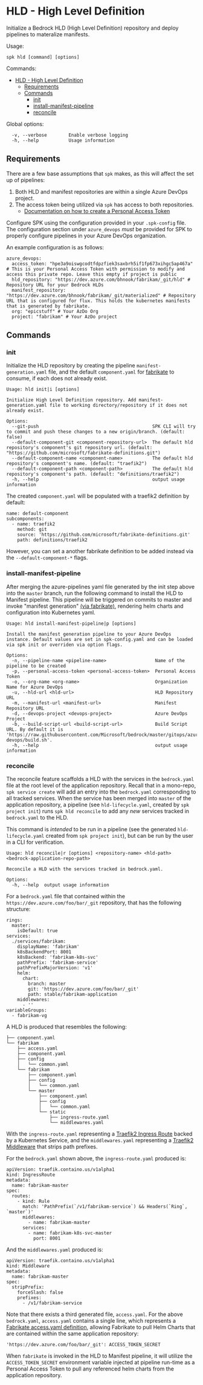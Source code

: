 # HLD - High Level Definition

Initialize a Bedrock HLD (High Level Definition) repository and deploy pipelines
to materalize manifests.

Usage:

```
spk hld [command] [options]
```

Commands:

- [HLD - High Level Definition](#hld---high-level-definition)
  - [Requirements](#requirements)
  - [Commands](#commands)
    - [init](#init)
    - [install-manifest-pipeline](#install-manifest-pipeline)
    - [reconcile](#reconcile)

Global options:

```
  -v, --verbose        Enable verbose logging
  -h, --help           Usage information
```

## Requirements

There are a few base assumptions that `spk` makes, as this will affect the set
up of pipelines:

1. Both HLD and manifest repositories are within a single Azure DevOps project.
2. The access token being utilized via `spk` has access to both repositories.
   - [Documentation on how to create a Personal Access Token](https://docs.microsoft.com/en-us/azure/devops/organizations/accounts/use-personal-access-tokens-to-authenticate?view=azure-devops)

Configure SPK using the configuration provided in your `.spk-config` file. The
configuration section under `azure_devops` _must_ be provided for SPK to
properly configure pipelines in your Azure DevOps organization.

An example configuration is as follows:

```
azure_devops:
  access_token: "hpe3a9oiswgcodtfdpzfiek3saxbrh5if1fp673xihgc5ap467a" # This is your Personal Access Token with permission to modify and access this private repo. Leave this empty if project is public
  hld_repository: "https://dev.azure.com/bhnook/fabrikam/_git/hld" # Repository URL for your Bedrock HLDs
  manifest_repository: "https://dev.azure.com/bhnook/fabrikam/_git/materialized" # Repository URL that is configured for flux. This holds the kubernetes manifests that is generated by fabrikate.
  org: "epicstuff" # Your AzDo Org
  project: "fabrikam" # Your AzDo project
```

## Commands

### init

Initialize the HLD repository by creating the pipeline
`manifest-generation.yaml` file, and the default `component.yaml` for
[fabrikate](https://github.com/microsoft/fabrikate) to consume, if each does not
already exist.

```
Usage: hld init|i [options]

Initialize High Level Definition repository. Add manifest-generation.yaml file to working directory/repository if it does not already exist.

Options:
  --git-push                                          SPK CLI will try to commit and push these changes to a new origin/branch. (default: false)
  --default-component-git <component-repository-url>  The default hld repository's component's git repository url. (default: "https://github.com/microsoft/fabrikate-definitions.git")
  --default-component-name <component-name>           The default hld repository's component's name. (default: "traefik2")
  --default-component-path <component-path>           The default hld repository's component's path. (default: "definitions/traefik2")
  -h, --help                                          output usage information

```

The created `component.yaml` will be populated with a traefik2 definition by
default:

```
name: default-component
subcomponents:
  - name: traefik2
    method: git
    source: 'https://github.com/microsoft/fabrikate-definitions.git'
    path: definitions/traefik2
```

However, you can set a another fabrikate definition to be added instead via the
`--default-component-*` flags.

### install-manifest-pipeline

After merging the azure-pipelines yaml file generated by the init step above
into the `master` branch, run the following command to install the HLD to
Manifest pipeline. This pipeline will be triggered on commits to master and
invoke "manifest generation"
[(via fabrikate)](https://github.com/microsoft/fabrikate), rendering helm charts
and configuration into Kubernetes yaml.

```
Usage: hld install-manifest-pipeline|p [options]

Install the manifest generation pipeline to your Azure DevOps instance. Default values are set in spk-config.yaml and can be loaded via spk init or overriden via option flags.

Options:
  -n, --pipeline-name <pipeline-name>                  Name of the pipeline to be created
  -p, --personal-access-token <personal-access-token>  Personal Access Token
  -o, --org-name <org-name>                            Organization Name for Azure DevOps
  -u, --hld-url <hld-url>                              HLD Repository URL
  -m, --manifest-url <manifest-url>                    Manifest Repository URL
  -d, --devops-project <devops-project>                Azure DevOps Project
  -b, --build-script-url <build-script-url>            Build Script URL. By default it is 'https://raw.githubusercontent.com/Microsoft/bedrock/master/gitops/azure-devops/build.sh'.
  -h, --help                                           output usage information
```

### reconcile

The reconcile feature scaffolds a HLD with the services in the `bedrock.yaml`
file at the root level of the application repository. Recall that in a
mono-repo, `spk service create` will add an entry into the `bedrock.yaml`
corresponding to all tracked services. When the service has been merged into
`master` of the application repository, a pipeline (see `hld-lifecycle.yaml`,
created by `spk project init`) runs `spk hld reconcile` to add any _new_
services tracked in `bedrock.yaml` to the HLD.

This command is _intended_ to be run in a pipeline (see the generated
`hld-lifecycle.yaml` created from `spk project init`), but can be run by the
user in a CLI for verification.

```
Usage: hld reconcile|r [options] <repository-name> <hld-path> <bedrock-application-repo-path>

Reconcile a HLD with the services tracked in bedrock.yaml.

Options:
  -h, --help  output usage information
```

For a `bedrock.yaml` file that contained within the
`https://dev.azure.com/foo/bar/_git` repository, that has the following
structure:

```
rings:
  master:
    isDefault: true
services:
  ./services/fabrikam:
    displayName: 'fabrikam'
    k8sBackendPort: 8001
    k8sBackend: 'fabrikam-k8s-svc'
    pathPrefix: 'fabrikam-service'
    pathPrefixMajorVersion: 'v1'
    helm:
      chart:
        branch: master
        git: 'https://dev.azure.com/foo/bar/_git'
        path: stable/fabrikam-application
    middlewares:
      - ''
variableGroups:
  - fabrikam-vg
```

A HLD is produced that resembles the following:

```
├── component.yaml
└── fabrikam
    ├── access.yaml
    ├── component.yaml
    ├── config
    │   └── common.yaml
    └── fabrikam
        ├── component.yaml
        ├── config
        │   └── common.yaml
        └── master
            ├── component.yaml
            ├── config
            │   └── common.yaml
            └── static
                ├── ingress-route.yaml
                └── middlewares.yaml
```

With the `ingress-route.yaml` representing a
[Traefik2 Ingress Route](https://docs.traefik.io/routing/providers/kubernetes-crd/#kind-ingressroute)
backed by a Kubernetes Service, and the `middlewares.yaml` representing a
[Traefik2 Middleware](https://docs.traefik.io/routing/providers/kubernetes-crd/#kind-middleware)
that strips path prefixes.

For the `bedrock.yaml` shown above, the `ingress-route.yaml` produced is:

```
apiVersion: traefik.containo.us/v1alpha1
kind: IngressRoute
metadata:
  name: fabrikam-master
spec:
  routes:
    - kind: Rule
      match: 'PathPrefix(`/v1/fabrikam-service`) && Headers(`Ring`, `master`)'
      middlewares:
        - name: fabrikam-master
      services:
        - name: fabrikam-k8s-svc-master
          port: 8001
```

And the `middlewares.yaml` produced is:

```
apiVersion: traefik.containo.us/v1alpha1
kind: Middleware
metadata:
  name: fabrikam-master
spec:
  stripPrefix:
    forceSlash: false
    prefixes:
      - /v1/fabrikam-service
```

Note that there exists a third generated file, `access.yaml`. For the above
`bedrock.yaml`, `access.yaml` contains a single line, which represents a
[Fabrikate access.yaml definition](https://github.com/microsoft/fabrikate/blob/master/docs/auth.md#accessyaml),
allowing Fabrikate to pull Helm Charts that are contained within the same
application repository:

```
'https://dev.azure.com/foo/bar/_git': ACCESS_TOKEN_SECRET
```

When `fabrikate` is invoked in the HLD to Manifest pipeline, it will utilize the
`ACCESS_TOKEN_SECRET` environment variable injected at pipeline run-time as a
Personal Access Token to pull any referenced helm charts from the application
repository.
